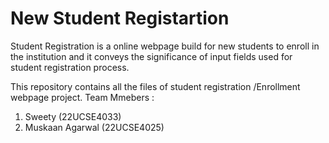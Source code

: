 # New Student Registartion
Student Registration is a online webpage build for new students to enroll in the institution and it conveys the significance of input fields used for student registration process.


This repository contains all the files of student registration /Enrollment webpage project. Team Mmebers :
1. Sweety (22UCSE4033)
2. Muskaan Agarwal (22UCSE4025)
